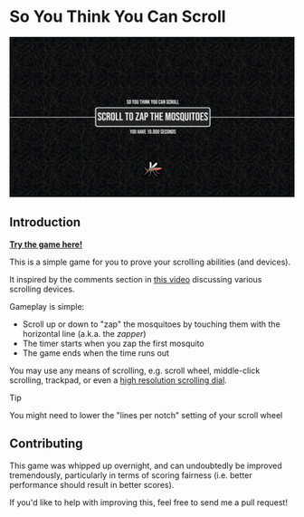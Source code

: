 # So You Think You Can Scroll

![Screenshot](assets/screenshot.png)

## Introduction

[**Try the game here!**](https://engineerbo.github.io/so-you-think-you-can-scroll/)

This is a simple game for you to prove your scrolling abilities (and devices).

It inspired by the comments section in [this video](https://youtu.be/FSy9G6bNuKA) discussing various scrolling devices.

Gameplay is simple:

- Scroll up or down to "zap" the mosquitoes by touching them with the horizontal line (a.k.a. the _zapper_)
- The timer starts when you zap the first mosquito
- The game ends when the time runs out

You may use any means of scrolling, e.g. scroll wheel, middle-click scrolling, trackpad, or even a [high resolution scrolling dial](https://youtu.be/FSy9G6bNuKA).

> [!TIP]
> You might need to lower the "lines per notch" setting of your scroll wheel

## Contributing

This game was whipped up overnight, and can undoubtedly be improved tremendously, particularly in terms of scoring fairness (i.e. better performance should result in better scores).

If you'd like to help with improving this, feel free to send me a pull request!
